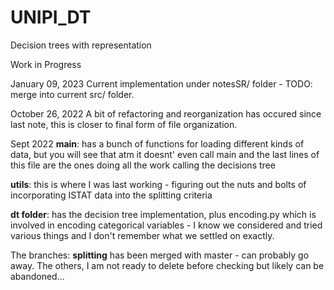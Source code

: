 # UNIPI_DT
Decision trees with representation

Work in Progress

January 09, 2023
Current implementation under notesSR/ folder - TODO: merge into current src/ folder.

October 26, 2022
A bit of refactoring and reorganization has occured since last note, this is closer to final form of file organization. 


Sept 2022
**main**: has a bunch of functions for loading different kinds of data, but you will see that atm it doesnt' even call main and the last lines of this file are the ones doing all the work calling the decisions tree


**utils**: this is where I was last working - figuring out the nuts and bolts of incorporating ISTAT data into the splitting criteria


**dt folder**: has the decision tree implementation, plus encoding.py which is involved in encoding categorical variables - I know we considered and tried various things and I don't remember what we settled on exactly.


The branches: **splitting** has been merged with master - can probably go away. The others, I am not ready to delete before checking but likely can be abandoned...


